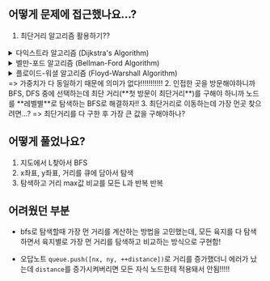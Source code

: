 ## 어떻게 문제에 접근했나요...?

1. 최단거리 알고리즘 활용하기??

<details>
<summary>다익스트라 알고리즘 (Dijkstra's Algorithm)</summary>

- 단일 출발점에서 모든 노드까지의 최단거리 계산
- 가중치가 양수일 때만 사용 가능
- **우선순위 큐**를 활용해 효율적으로 동작
- 시간 복잡도: O(V²) (V는 노드의 수)
- 우선순위 큐 사용할 때 시간 복잡도: O((V + E) log V) (E는 간선의 수)

1. 시작 노드의 거리를 0으로 설정하고, 나머지 노드는 무한대
2. 우선순위 큐를 사용해서 방문하지 않은 노드 중 가장 가까운 노드 선택
3. 선택된 노드를 거쳐 다른 노드로 가는 거리 업데이트
4. 모든 노드를 방문할 때까지 반복

<details>
    <summary>구현 코드</summary>

```js
function dijkstra(graph, start) {
  const distances = Array(graph.length).fill(Infinity);
  distances[start] = 0;

  const pq = [[0, start]]; // [거리, 노드]

  while (pq.length > 0) {
    const [currentDist, currentNode] = pq.shift(); // 우선순위 큐에서 최소 거리 노드 추출

    if (currentDist > distances[currentNode]) continue;

    for (const [nextNode, weight] of graph[currentNode]) {
      const newDist = currentDist + weight;

      if (newDist < distances[nextNode]) {
        distances[nextNode] = newDist;
        pq.push([newDist, nextNode]);
        pq.sort((a, b) => a[0] - b[0]); // 우선순위 큐 유지
      }
    }
  }

  return distances;
}
```

</details>
</details>

<details>
<summary>벨만-포드 알고리즘 (Bellman-Ford Algorithm)</summary>

- 단일 출발점에서 모든 노드까지의 최단 거리 계산
- 가중치가 **음수**인 경우에도 사용 가능
- 시간 복잡도: O(V × E)

1. 시작 노드의 거리를 0으로 설정하고, 나머지 노드는 무한대
2. 모든 간선을 반복적으로 확인하며 거리값 업데이트
3. 음수 사이클이 존재하는지 확인하기 위해 한 번 더 반복하기

<details>
<summary>구현 코드</summary>

```js
function bellmanFord(graph, start) {
  const distances = Array(graph.length).fill(Infinity);
  distances[start] = 0;

  for (let i = 0; i < graph.length - 1; i++) {
    for (const [u, v, weight] of graph) {
      if (distances[u] !== Infinity && distances[u] + weight < distances[v]) {
        distances[v] = distances[u] + weight;
      }
    }
  }

  // 음수 사이클 검사
  for (const [u, v, weight] of graph) {
    if (distances[u] !== Infinity && distances[u] + weight < distances[v]) {
      console.log("음수 사이클이 존재합니다.");
      return null;
    }
  }

  return distances;
}
```

</details>
</details>

<details>
<summary> 플로이드-워셜 알고리즘 (Floyd-Warshall Algorithm)</summary>

- 모든 쌍 간의 최단 거리 계산
- 음수 가중치가 있는 그래프에서도 사용 가능
- 시간 복잡도: O(V³)

1. 최단 거리 배열 초기화(직접 연결된 간선의 가중치, 연결안되면 무한대)
2. 각 노드를 중간 노드로 사용하여 거리 갱신 `dist[i][j] = Math.min(dist[i][j], dist[i][k] + dist[k][j])`

<details>
<summary>구현 코드</summary>

```js
function floydWarshall(graph) {
  const dist = graph.map((row) => [...row]); // 거리 배열 복사

  const V = graph.length;
  for (let k = 0; k < V; k++) {
    for (let i = 0; i < V; i++) {
      for (let j = 0; j < V; j++) {
        dist[i][j] = Math.min(dist[i][j], dist[i][k] + dist[k][j]);
      }
    }
  }

  return dist;
}
```

</details>
</details>
=> 가중치가 다 동일하기 때문에 의미가 없다!!!!!!!!!!!
2. 인접한 곳을 방문해야하니까 BFS, DFS 중에 선택하는데 최단 거리(**첫 방문이 최단거리**)를 구해야 하니까 노드를 **레벨별**로 탐색하는 BFS로 해결하자!!
3. 최단거리로 이동하는데 가장 먼곳 찾으려면...? => 최단거리를 다 구한 후 가장 큰 값을 구해야하나?

## 어떻게 풀었나요?

1. 지도에서 L찾아서 BFS
2. x좌표, y좌표, 거리를 큐에 담아서 탐색
3. 탐색하고 거리 max값 비교를 모든 L과 반복 반복

## 어려웠던 부분

- bfs로 탐색할때 가장 먼 거리를 계산하는 방법을 고민했는데, 모든 육지를 다 탐색하면서 육지별로 가장 먼 거리를 탐색하고 비교하는 방식으로 구현함!

- 오답노트
  `queue.push([nx, ny, ++distance])`로 거리를 증가했더니 에러가 났는데
  `distance`를 증가시켜버리면 모든 자식 노드한테 적용돼서 안됨!!!!!
